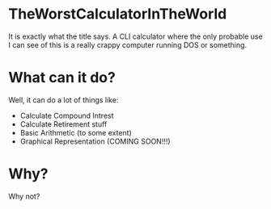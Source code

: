 # TheWorstCalculatorInTheWorld
It is exactly what the title says. A CLI calculator where the only probable use I can see of this is a really crappy computer running DOS or something.

# What can it do?
Well, it can do a lot of things like:

<ul>
  <li>Calculate Compound Intrest</li>
  <li>Calculate Retirement stuff</li>
  <li>Basic Arithmetic (to some extent)</li>
  <li>Graphical Representation (COMING SOON!!!)</li>
</ul>

# Why?
Why not? 
